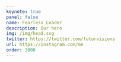 ```yaml
---
keynote: true
panel: false
name: Fearless Leader
description: Our hero
img: /img/head.svg
twitter: https://twitter.com/futurvisions
url: https://instagram.com/me
order: 3000
---
```

